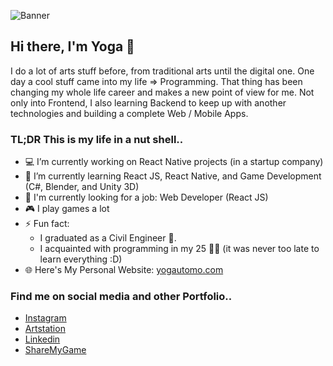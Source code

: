 ![Banner](https://i.ibb.co/sK92xKY/github-Banner-2.png)

## Hi there, I'm Yoga 👋
I do a lot of arts stuff before, from traditional arts until the digital one. One day a cool stuff came into my life => Programming. That thing has been changing my whole life career and makes a new point of view for me. Not only into Frontend, I also learning Backend to keep up with another technologies and building a complete Web / Mobile Apps.
<br>
### TL;DR This is my life in a nut shell..
- 💻 I’m currently working on React Native projects (in a startup company)
- 🚀 I’m currently learning React JS, React Native, and Game Development (C#, Blender, and Unity 3D)
- 💼 I'm currently looking for a job: Web Developer (React JS)
- 🎮 I play games a lot
- ⚡ Fun fact:
  - I graduated as a Civil Engineer 👷.
  - I acquainted with programming in my 25 👨‍💻 (it was never too late to learn everything :D)
- 🌐 Here's My Personal Website: [yogautomo.com](https://yogautomo.com)
  
### Find me on social media and other Portfolio..
- [Instagram](http://instagram.com/tyogautomo)
- [Artstation](https://www.artstation.com/tyogautomo)
- [Linkedin](https://www.linkedin.com/in/tyogautomo/)
- [ShareMyGame](https://sharemygame.com/@tyogautomo)
<!--
**tyogautomo/tyogautomo** is a ✨ _special_ ✨ repository because its `README.md` (this file) appears on your GitHub profile.

Here are some ideas to get you started:

- 🔭 I’m currently working on ...
- 🌱 I’m currently learning ...
- 👯 I’m looking to collaborate on ...
- 🤔 I’m looking for help with ...
- 💬 Ask me about ...
- 📫 How to reach me: ...
- 😄 Pronouns: ...
- ⚡ Fun fact: ....a
-->
